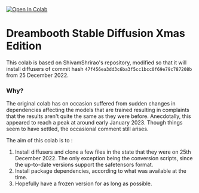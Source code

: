 <a target="_blank" href="https://colab.research.google.com/github/yushan777/dbsd-xmas-edition/blob/main/DreamBooth_Stable_Diffusion_Xmas_Edition.ipynb">
  <img src="https://colab.research.google.com/assets/colab-badge.svg" alt="Open In Colab"/>
</a>

# Dreambooth Stable Diffusion Xmas Edition
This colab is based on ShivamShrirao's repository, modified so that it will install diffusers of commit hash `47f456ea3dd3c6ba3f5cc1bcc0f69e79c787208b` from 25 December 2022.

### Why? 
The original colab has on occasion suffered from sudden changes in dependencies affecting the models that are trained resulting in complaints that the results aren't quite the same as they were before. Anecdotally, this appeared to reach a peak at around early January 2023.  Though things seem to have settled, the occasional comment still arises. 

The aim of this colab is to :
1) Install diffusers and clone a few files in the state that they were on 25th December 2022. The only exception being the conversion scripts, since the up-to-date versions support the safetensors format. 
2) Install package dependencies, according to what was available at the time.  
3) Hopefully have a frozen version for as long as possible. 
